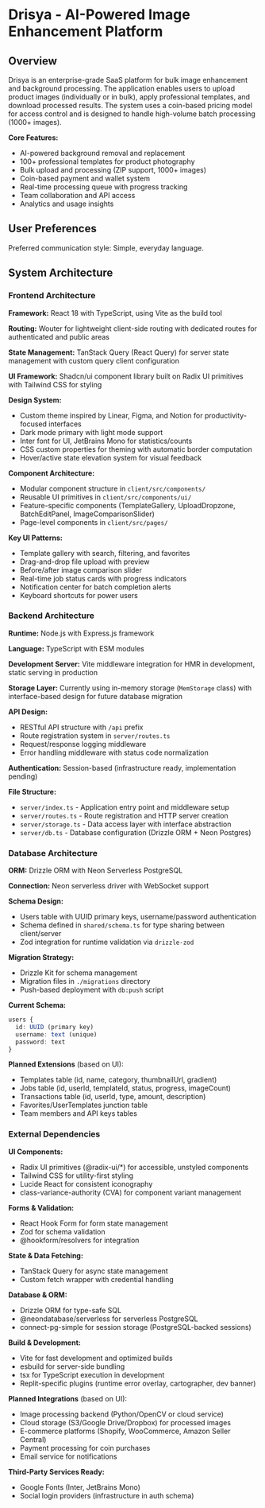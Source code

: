 # Drisya - AI-Powered Image Enhancement Platform

## Overview

Drisya is an enterprise-grade SaaS platform for bulk image enhancement and background processing. The application enables users to upload product images (individually or in bulk), apply professional templates, and download processed results. The system uses a coin-based pricing model for access control and is designed to handle high-volume batch processing (1000+ images).

**Core Features:**
- AI-powered background removal and replacement
- 100+ professional templates for product photography
- Bulk upload and processing (ZIP support, 1000+ images)
- Coin-based payment and wallet system
- Real-time processing queue with progress tracking
- Team collaboration and API access
- Analytics and usage insights

## User Preferences

Preferred communication style: Simple, everyday language.

## System Architecture

### Frontend Architecture

**Framework:** React 18 with TypeScript, using Vite as the build tool

**Routing:** Wouter for lightweight client-side routing with dedicated routes for authenticated and public areas

**State Management:** TanStack Query (React Query) for server state management with custom query client configuration

**UI Framework:** Shadcn/ui component library built on Radix UI primitives with Tailwind CSS for styling

**Design System:**
- Custom theme inspired by Linear, Figma, and Notion for productivity-focused interfaces
- Dark mode primary with light mode support
- Inter font for UI, JetBrains Mono for statistics/counts
- CSS custom properties for theming with automatic border computation
- Hover/active state elevation system for visual feedback

**Component Architecture:**
- Modular component structure in `client/src/components/`
- Reusable UI primitives in `client/src/components/ui/`
- Feature-specific components (TemplateGallery, UploadDropzone, BatchEditPanel, ImageComparisonSlider)
- Page-level components in `client/src/pages/`

**Key UI Patterns:**
- Template gallery with search, filtering, and favorites
- Drag-and-drop file upload with preview
- Before/after image comparison slider
- Real-time job status cards with progress indicators
- Notification center for batch completion alerts
- Keyboard shortcuts for power users

### Backend Architecture

**Runtime:** Node.js with Express.js framework

**Language:** TypeScript with ESM modules

**Development Server:** Vite middleware integration for HMR in development, static serving in production

**Storage Layer:** Currently using in-memory storage (`MemStorage` class) with interface-based design for future database migration

**API Design:**
- RESTful API structure with `/api` prefix
- Route registration system in `server/routes.ts`
- Request/response logging middleware
- Error handling middleware with status code normalization

**Authentication:** Session-based (infrastructure ready, implementation pending)

**File Structure:**
- `server/index.ts` - Application entry point and middleware setup
- `server/routes.ts` - Route registration and HTTP server creation
- `server/storage.ts` - Data access layer with interface abstraction
- `server/db.ts` - Database configuration (Drizzle ORM + Neon Postgres)

### Database Architecture

**ORM:** Drizzle ORM with Neon Serverless PostgreSQL

**Connection:** Neon serverless driver with WebSocket support

**Schema Design:**
- Users table with UUID primary keys, username/password authentication
- Schema defined in `shared/schema.ts` for type sharing between client/server
- Zod integration for runtime validation via `drizzle-zod`

**Migration Strategy:**
- Drizzle Kit for schema management
- Migration files in `./migrations` directory
- Push-based deployment with `db:push` script

**Current Schema:**
```typescript
users {
  id: UUID (primary key)
  username: text (unique)
  password: text
}
```

**Planned Extensions** (based on UI):
- Templates table (id, name, category, thumbnailUrl, gradient)
- Jobs table (id, userId, templateId, status, progress, imageCount)
- Transactions table (id, userId, type, amount, description)
- Favorites/UserTemplates junction table
- Team members and API keys tables

### External Dependencies

**UI Components:**
- Radix UI primitives (@radix-ui/*) for accessible, unstyled components
- Tailwind CSS for utility-first styling
- Lucide React for consistent iconography
- class-variance-authority (CVA) for component variant management

**Forms & Validation:**
- React Hook Form for form state management
- Zod for schema validation
- @hookform/resolvers for integration

**State & Data Fetching:**
- TanStack Query for async state management
- Custom fetch wrapper with credential handling

**Database & ORM:**
- Drizzle ORM for type-safe SQL
- @neondatabase/serverless for serverless PostgreSQL
- connect-pg-simple for session storage (PostgreSQL-backed sessions)

**Build & Development:**
- Vite for fast development and optimized builds
- esbuild for server-side bundling
- tsx for TypeScript execution in development
- Replit-specific plugins (runtime error overlay, cartographer, dev banner)

**Planned Integrations** (based on UI):
- Image processing backend (Python/OpenCV or cloud service)
- Cloud storage (S3/Google Drive/Dropbox) for processed images
- E-commerce platforms (Shopify, WooCommerce, Amazon Seller Central)
- Payment processing for coin purchases
- Email service for notifications

**Third-Party Services Ready:**
- Google Fonts (Inter, JetBrains Mono)
- Social login providers (infrastructure in auth schema)